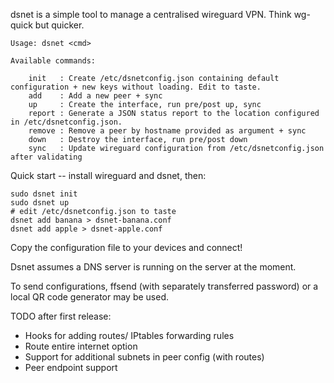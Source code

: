 dsnet is a simple tool to manage a centralised wireguard VPN. Think wg-quick
but quicker.

    Usage: dsnet <cmd>

    Available commands:

    	init   : Create /etc/dsnetconfig.json containing default configuration + new keys without loading. Edit to taste.
    	add    : Add a new peer + sync
    	up     : Create the interface, run pre/post up, sync
    	report : Generate a JSON status report to the location configured in /etc/dsnetconfig.json.
    	remove : Remove a peer by hostname provided as argument + sync
    	down   : Destroy the interface, run pre/post down
    	sync   : Update wireguard configuration from /etc/dsnetconfig.json after validating


Quick start -- install wireguard and dsnet, then:

    sudo dsnet init
    sudo dsnet up
    # edit /etc/dsnetconfig.json to taste
	dsnet add banana > dsnet-banana.conf
	dsnet add apple > dsnet-apple.conf

Copy the configuration file to your devices and connect!

Dsnet assumes a DNS server is running on the server at the moment.

To send configurations, ffsend (with separately transferred password) or a local QR code generator may be used.

TODO after first release:

  * Hooks for adding routes/ IPtables forwarding rules
  * Route entire internet option
  * Support for additional subnets in peer config (with routes)
  * Peer endpoint support
